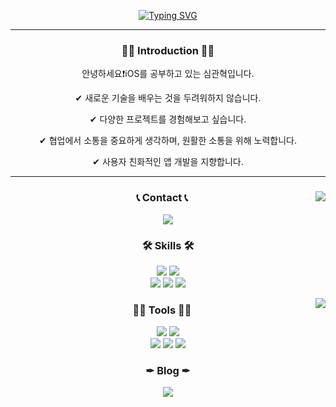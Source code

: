 <div align="center">
 
<a href="https://git.io/typing-svg"><img src="https://readme-typing-svg.demolab.com?font=Dosis&weight=600&size=32&duration=2000&pause=1500&color=007AFF&vCenter=true&width=455&lines=%F0%9F%8D%8F+Sim+Gwan+Hyeok+%E2%80%A2+iOS+Developer" alt="Typing SVG" /></a>

---
### 💁‍♂️ Introduction 💁‍♂️

안녕하세요❗iOS를 공부하고 있는 심관혁입니다.

✔ 새로운 기술을 배우는 것을 두려워하지 않습니다.

✔ 다양한 프로젝트를 경험해보고 싶습니다.

✔ 협업에서 소통을 중요하게 생각하며, 원활한 소통을 위해 노력합니다.

✔ 사용자 친화적인 앱 개발을 지향합니다.

---
</div>

<div align="center">
<img align="right" src="http://mazassumnida.wtf/api/v2/generate_badge?boj=id147369"/>

### 📞 Contact 📞
<a href="mailto:id1593572580@gmail.com"><img src="https://img.shields.io/badge/id1593572580@gmail.com-EA4335?style=plastic&logo=Gmail&logoColor=white"></a>

### 🛠️ Skills 🛠️

<img src="https://img.shields.io/badge/iOS-2E2E2E?style=plastic&logo=apple&logoColor=white"/> <img src="https://img.shields.io/badge/Swift-FF4000?style=plastic&logo=swift&logoColor=white"/>
<br>
<img src="https://img.shields.io/badge/Kotlin-7F52FF?style=plastic&logo=kotlin&logoColor=white"/> <img src="https://img.shields.io/badge/Firebase-DD2C00?style=plastic&logo=firebase&logoColor=white"/> <img src="https://img.shields.io/badge/C++-00599C?style=plastic&logo=cplusplus&logoColor=white"/>

<img align="right" src="https://github-readme-stats.vercel.app/api/top-langs/?username=Gwan-Son&layout=compact&langs_count=8"/>

### 🧑‍🔧 Tools 🧑‍🔧

<img src="https://img.shields.io/badge/Xcode-147EFB?style=plastic&logo=xcode&logoColor=white"/> <img src="https://img.shields.io/badge/AndroidStudio-3DDC84?style=plastic&logo=androidstudio&logoColor=white"/> 
<br>
<img src="https://img.shields.io/badge/Slack-4A154B?style=plastic&logo=slack&logoColor=white"/> <img src="https://img.shields.io/badge/Git-F05032?style=plastic&logo=git&logoColor=white"/> <img src="https://img.shields.io/badge/Figma-F24E1E?style=plastic&logo=figma&logoColor=white"/>

### ✒ Blog ✒
<a href="https://gwanson-dev.tistory.com/">
<img src="https://img.shields.io/badge/TechBlog-000000?style=plastic&logo=Tistory&logoColor=white"/>
</a>

</div>
